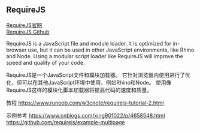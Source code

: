## RequireJS


[RequireJS官网](https://requirejs.org/)  
[RequireJS Github](https://github.com/requirejs/requirejs)  



RequireJS is a JavaScript file and module loader. It is optimized for in-browser use, but it can be used in other JavaScript environments, like Rhino and Node. Using a modular script loader like RequireJS will improve the speed and quality of your code.

RequireJS是一个JavaScript文件和模块加载器。 它针对浏览器内使用进行了优化，但可以在其他JavaScript环境中使用，例如Rhino和Node。 使用像RequireJS这样的模块化脚本加载器将提高代码的速度和质量。


教程
https://www.runoob.com/w3cnote/requirejs-tutorial-2.html



示例参考
https://www.cnblogs.com/xing901022/p/4658548.html
https://github.com/requirejs/example-multipage



